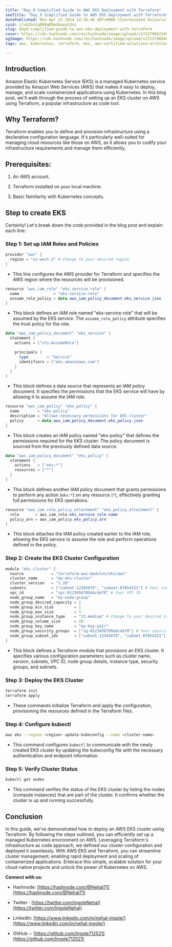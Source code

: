 ```yaml
---
title: "Day_9 Simplified Guide to AWS EKS Deployment with Terraform"
seoTitle: "Day_9 Simplified Guide to AWS EKS Deployment with Terraform"
datePublished: Mon Apr 22 2024 14:38:48 GMT+0000 (Coordinated Universal Time)
cuid: clvb2bn1q000q09mdbueyh3nz
slug: day9-simplified-guide-to-aws-eks-deployment-with-terraform
cover: https://cdn.hashnode.com/res/hashnode/image/upload/v1713796623406/daa257a3-7720-4469-9ee6-63f9c5275786.png
ogImage: https://cdn.hashnode.com/res/hashnode/image/upload/v1713796648267/d24ad149-c7c7-45b5-95ec-5972e86b6cea.png
tags: aws, kubernetes, terraform, eks, aws-certified-solutions-architect-associate, terraform-cloud, eks-cluster, eksctl, terraweekchallenge, eks-project

---
```


## Introduction

Amazon Elastic Kubernetes Service (EKS) is a managed Kubernetes service provided by Amazon Web Services (AWS) that makes it easy to deploy, manage, and scale containerized applications using Kubernetes. In this blog post, we'll walk through the process of setting up an EKS cluster on AWS using Terraform, a popular infrastructure as code tool.

## Why Terraform?

Terraform enables you to define and provision infrastructure using a declarative configuration language. It's particularly well-suited for managing cloud resources like those on AWS, as it allows you to codify your infrastructure requirements and manage them efficiently.

## Prerequisites:

1. An AWS account.
    
2. Terraform installed on your local machine.
    
3. Basic familiarity with Kubernetes concepts.
    

## Step to create EKS

Certainly! Let's break down the code provided in the blog post and explain each line:

### Step 1: Set up IAM Roles and Policies

```powershell
provider "aws" {
  region = "us-west-2" # Change to your desired region
}
```

* This line configures the AWS provider for Terraform and specifies the AWS region where the resources will be provisioned.
    

```powershell
resource "aws_iam_role" "eks_service_role" {
  name               = "eks-service-role"
  assume_role_policy = data.aws_iam_policy_document.eks_service.json
}
```

* This block defines an IAM role named "eks-service-role" that will be assumed by the EKS service. The `assume_role_policy` attribute specifies the trust policy for the role.
    

```powershell
data "aws_iam_policy_document" "eks_service" {
  statement {
    actions = ["sts:AssumeRole"]

    principals {
      type        = "Service"
      identifiers = ["eks.amazonaws.com"]
    }
  }
}
```

* This block defines a data source that represents an IAM policy document. It specifies the permissions that the EKS service will have by allowing it to assume the IAM role.
    

```powershell
resource "aws_iam_policy" "eks_policy" {
  name        = "eks-policy"
  description = "Allows necessary permissions for EKS cluster"
  policy      = data.aws_iam_policy_document.eks_policy.json
}
```

* This block creates an IAM policy named "eks-policy" that defines the permissions required for the EKS cluster. The policy document is sourced from the previously defined data source.
    

```powershell
data "aws_iam_policy_document" "eks_policy" {
  statement {
    actions   = ["eks:*"]
    resources = ["*"]
  }
}
```

* This block defines another IAM policy document that grants permissions to perform any action (`eks:*`) on any resource (`*`), effectively granting full permissions for EKS operations.
    

```powershell
resource "aws_iam_role_policy_attachment" "eks_policy_attachment" {
  role       = aws_iam_role.eks_service_role.name
  policy_arn = aws_iam_policy.eks_policy.arn
}
```

* This block attaches the IAM policy created earlier to the IAM role, allowing the EKS service to assume the role and perform operations defined in the policy.
    

### Step 2: Create the EKS Cluster Configuration

```powershell
module "eks_cluster" {
  source            = "terraform-aws-modules/eks/aws"
  cluster_name      = "my-eks-cluster"
  cluster_version   = "1.20"
  subnets           = ["subnet-12345678", "subnet-87654321"] # Your subnets
  vpc_id            = "vpc-0123456789abcdef0" # Your VPC ID
  node_group_name   = "my-node-group"
  node_group_desired_capacity = 2
  node_group_min_size         = 1
  node_group_max_size         = 3
  node_group_instance_type    = "t3.medium" # Change to your desired instance type
  node_group_volume_size      = 20
  node_group_key_name         = "my-key-pair"
  node_group_security_groups  = ["sg-0123456789abcdef0"] # Your security group
  node_group_subnet_ids       = ["subnet-12345678", "subnet-87654321"] # Your subnets
}
```

* This block defines a Terraform module that provisions an EKS cluster. It specifies various configuration parameters such as cluster name, version, subnets, VPC ID, node group details, instance type, security groups, and subnets.
    

### Step 3: Deploy the EKS Cluster

```bash
terraform init
terraform apply
```

* These commands initialize Terraform and apply the configuration, provisioning the resources defined in the Terraform files.
    

### Step 4: Configure kubectl

```bash
aws eks --region <region> update-kubeconfig --name <cluster-name>
```

* This command configures `kubectl` to communicate with the newly created EKS cluster by updating the kubeconfig file with the necessary authentication and endpoint information.
    

### Step 5: Verify Cluster Status

```bash
kubectl get nodes
```

* This command verifies the status of the EKS cluster by listing the nodes (compute instances) that are part of the cluster. It confirms whether the cluster is up and running successfully.
    

## Conclusion

In this guide, we've demonstrated how to deploy an AWS EKS cluster using Terraform. By following the steps outlined, you can efficiently set up a managed Kubernetes environment on AWS. Leveraging Terraform's infrastructure as code approach, we defined our cluster configuration and deployed it seamlessly. With AWS EKS and Terraform, you can streamline cluster management, enabling rapid deployment and scaling of containerized applications. Embrace this simple, scalable solution for your cloud-native projects and unlock the power of Kubernetes on AWS.

**Connect with us:**

* Hashnode: [https://hashnode.com/@Nehal71](https://hashnode.com/@Nehal71)
    
* Twitter : [https://twitter.com/IngoleNehal](https://twitter.com/IngoleNehal)
    
* LinkedIn: [https://www.linkedin.com/in/nehal-ingole/](https://www.linkedin.com/in/nehal-ingole/)
    
* GitHub :- [https://github.com/Ingole712521](https://github.com/Ingole712521)
